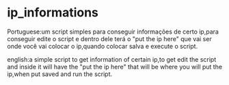 # ip_informations
Portuguese:um script simples para conseguir informações de certo ip,para conseguir edite o script e dentro dele terá o "put the ip here" que vai ser onde você vai colocar o ip,quando colocar salva e execute o script.

english:a simple script to get information of certain ip,to get edit the script and inside it will have the "put the ip here" that will be where you will put the ip,when put saved and run the script.
